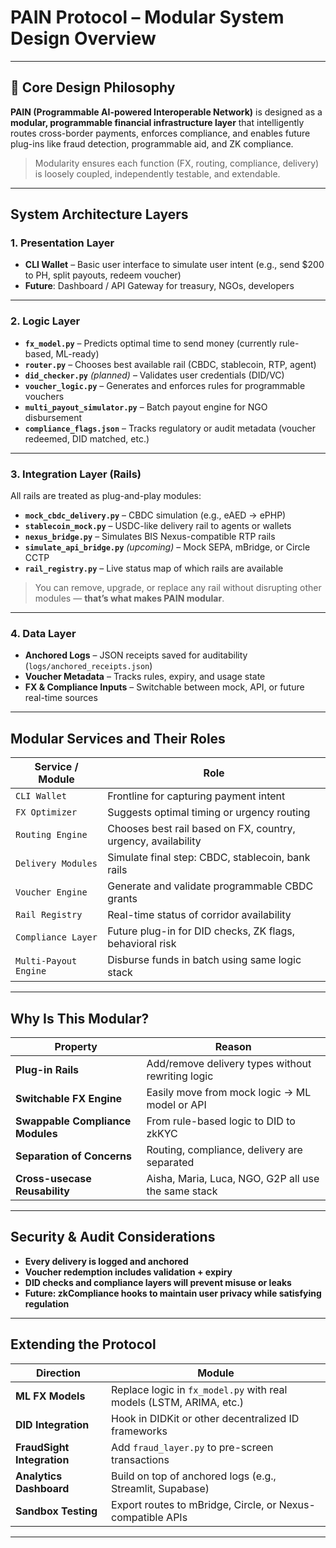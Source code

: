 # **PAIN Protocol – Modular System Design Overview**

---

## 🔧 Core Design Philosophy

**PAIN (Programmable AI-powered Interoperable Network)** is designed as a **modular, programmable financial infrastructure layer** that intelligently routes cross-border payments, enforces compliance, and enables future plug-ins like fraud detection, programmable aid, and ZK compliance.

> Modularity ensures each function (FX, routing, compliance, delivery) is loosely coupled, independently testable, and extendable.

---

## System Architecture Layers

### 1. **Presentation Layer**

* **CLI Wallet** – Basic user interface to simulate user intent (e.g., send \$200 to PH, split payouts, redeem voucher)
* **Future**: Dashboard / API Gateway for treasury, NGOs, developers

---

### 2. **Logic Layer**

* **`fx_model.py`** – Predicts optimal time to send money (currently rule-based, ML-ready)
* **`router.py`** – Chooses best available rail (CBDC, stablecoin, RTP, agent)
* **`did_checker.py`** *(planned)* – Validates user credentials (DID/VC)
* **`voucher_logic.py`** – Generates and enforces rules for programmable vouchers
* **`multi_payout_simulator.py`** – Batch payout engine for NGO disbursement
* **`compliance_flags.json`** – Tracks regulatory or audit metadata (voucher redeemed, DID matched, etc.)

---

### 3. **Integration Layer (Rails)**

All rails are treated as plug-and-play modules:

* **`mock_cbdc_delivery.py`** – CBDC simulation (e.g., eAED → ePHP)
* **`stablecoin_mock.py`** – USDC-like delivery rail to agents or wallets
* **`nexus_bridge.py`** – Simulates BIS Nexus-compatible RTP rails
* **`simulate_api_bridge.py`** *(upcoming)* – Mock SEPA, mBridge, or Circle CCTP
* **`rail_registry.py`** – Live status map of which rails are available

> You can remove, upgrade, or replace any rail without disrupting other modules — **that’s what makes PAIN modular**.

---

### 4. **Data Layer**

* **Anchored Logs** – JSON receipts saved for auditability (`logs/anchored_receipts.json`)
* **Voucher Metadata** – Tracks rules, expiry, and usage state
* **FX & Compliance Inputs** – Switchable between mock, API, or future real-time sources

---

## Modular Services and Their Roles

| Service / Module      | Role                                                          |
| --------------------- | ------------------------------------------------------------- |
| `CLI Wallet`          | Frontline for capturing payment intent                        |
| `FX Optimizer`        | Suggests optimal timing or urgency routing                    |
| `Routing Engine`      | Chooses best rail based on FX, country, urgency, availability |
| `Delivery Modules`    | Simulate final step: CBDC, stablecoin, bank rails             |
| `Voucher Engine`      | Generate and validate programmable CBDC grants                |
| `Rail Registry`       | Real-time status of corridor availability                     |
| `Compliance Layer`    | Future plug-in for DID checks, ZK flags, behavioral risk      |
| `Multi-Payout Engine` | Disburse funds in batch using same logic stack                |

---

## Why Is This Modular?

| Property                         | Reason                                              |
| -------------------------------- | --------------------------------------------------- |
| **Plug-in Rails**                | Add/remove delivery types without rewriting logic   |
| **Switchable FX Engine**         | Easily move from mock logic → ML model or API       |
| **Swappable Compliance Modules** | From rule-based logic to DID to zkKYC               |
| **Separation of Concerns**       | Routing, compliance, delivery are separated         |
| **Cross-usecase Reusability**    | Aisha, Maria, Luca, NGO, G2P all use the same stack |

---

## Security & Audit Considerations

* **Every delivery is logged and anchored**
* **Voucher redemption includes validation + expiry**
* **DID checks and compliance layers will prevent misuse or leaks**
* **Future: zkCompliance hooks to maintain user privacy while satisfying regulation**

---

## Extending the Protocol

| Direction                  | Module                                                              |
| -------------------------- | ------------------------------------------------------------------- |
| **ML FX Models**           | Replace logic in `fx_model.py` with real models (LSTM, ARIMA, etc.) |
| **DID Integration**        | Hook in DIDKit or other decentralized ID frameworks                 |
| **FraudSight Integration** | Add `fraud_layer.py` to pre-screen transactions                     |
| **Analytics Dashboard**    | Build on top of anchored logs (e.g., Streamlit, Supabase)           |
| **Sandbox Testing**        | Export routes to mBridge, Circle, or Nexus-compatible APIs          |

---
